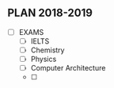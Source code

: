 ## PLAN 2018-2019

 * [ ] EXAMS
      * [ ] IELTS
      * [ ] Chemistry
      * [ ] Physics
      * [ ] Computer Architecture
      * [ ]
